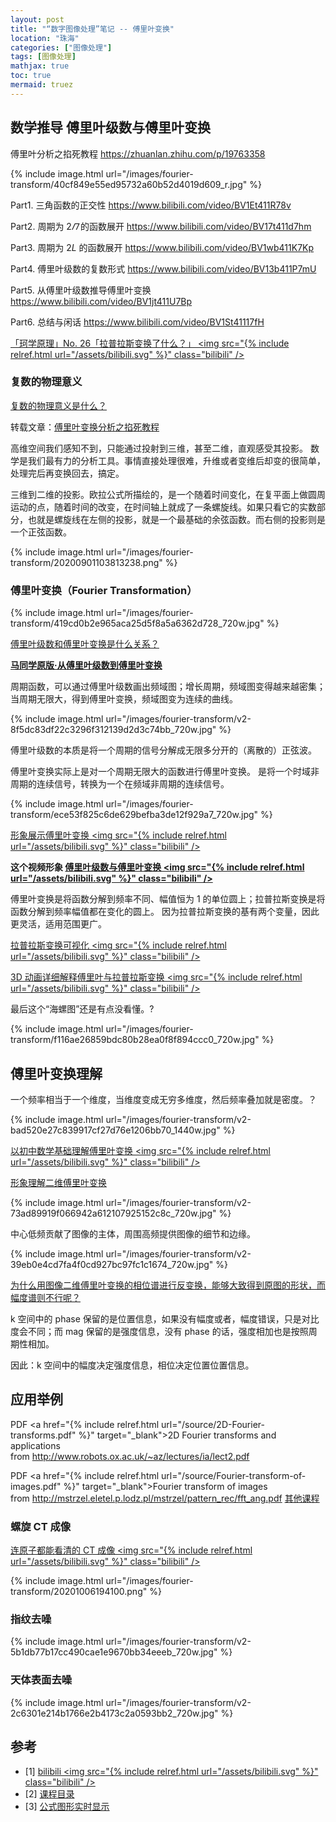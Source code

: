 ```yaml
---
layout: post
title: "“数字图像处理”笔记 -- 傅里叶变换"
location: "珠海"
categories: ["图像处理"]
tags: [图像处理]
mathjax: true
toc: true
mermaid: truez
---
```



## 数学推导 傅里叶级数与傅里叶变换

傅里叶分析之掐死教程 <https://zhuanlan.zhihu.com/p/19763358>

{% include image.html url="/images/fourier-transform/40cf849e55ed95732a60b52d4019d609_r.jpg" %}

Part1. 三角函数的正交性 <https://www.bilibili.com/video/BV1Et411R78v>

Part2. 周期为 $2\varPi$ 的函数展开 <https://www.bilibili.com/video/BV17t411d7hm>

Part3. 周期为 $2L$ 的函数展开 <https://www.bilibili.com/video/BV1wb411K7Kp>

Part4. 傅里叶级数的复数形式 <https://www.bilibili.com/video/BV13b411P7mU>

Part5. 从傅里叶级数推导傅里叶变换 <https://www.bilibili.com/video/BV1jt411U7Bp>

Part6. 总结与闲话 <https://www.bilibili.com/video/BV1St41117fH>

[「珂学原理」No. 26「拉普拉斯变换了什么？」 <img src="{% include relref.html url="/assets/bilibili.svg" %}" class="bilibili" />](https://www.bilibili.com/video/av15571608)


### 复数的物理意义

[复数的物理意义是什么？](https://www.zhihu.com/question/23234701/answer/26017000)

转载文章：[傅里叶变换分析之掐死教程](https://blog.csdn.net/Ciellee/article/details/108304531)

高维空间我们感知不到，只能通过投射到三维，甚至二维，直观感受其投影。
数学是我们最有力的分析工具。事情直接处理很难，升维或者变维后却变的很简单，处理完后再变换回去，搞定。

三维到二维的投影。欧拉公式所描绘的，是一个随着时间变化，在复平面上做圆周运动的点，随着时间的改变，在时间轴上就成了一条螺旋线。如果只看它的实数部分，也就是螺旋线在左侧的投影，就是一个最基础的余弦函数。而右侧的投影则是一个正弦函数。

{% include image.html url="/images/fourier-transform/20200901103813238.png" %}


### 傅里叶变换（Fourier Transformation）

{% include image.html url="/images/fourier-transform/419cd0b2e965aca25d5f8a5a6362d728_720w.jpg" %}

[傅里叶级数和傅里叶变换是什么关系？](https://www.zhihu.com/question/21665935)

**[马同学原版·从傅里叶级数到傅里叶变换](https://www.matongxue.com/madocs/712)**

周期函数，可以通过傅里叶级数画出频域图；增长周期，频域图变得越来越密集；当周期无限大，得到傅里叶变换，频域图变为连续的曲线。

{% include image.html url="/images/fourier-transform/v2-8f5dc83df22c3296f312139d2d3c74bb_720w.jpg" %}

傅里叶级数的本质是将一个周期的信号分解成无限多分开的（离散的）正弦波。

傅里叶变换实际上是对一个周期无限大的函数进行傅里叶变换。
是将一个时域非周期的连续信号，转换为一个在频域非周期的连续信号。

{% include image.html url="/images/fourier-transform/ece53f825c6de629befba3de12f929a7_720w.jpg" %}

[形象展示傅里叶变换 <img src="{% include relref.html url="/assets/bilibili.svg" %}" class="bilibili" />](https://www.bilibili.com/video/BV1pW411J7s8)

**这个视频形象 [傅里叶级数与傅里叶变换 <img src="{% include relref.html url="/assets/bilibili.svg" %}" class="bilibili" />](https://www.bilibili.com/video/BV11W411H7Uz)**

傅里叶变换是将函数分解到频率不同、幅值恒为 1 的单位圆上；拉普拉斯变换是将函数分解到频率幅值都在变化的圆上。
因为拉普拉斯变换的基有两个变量，因此更灵活，适用范围更广。

[拉普拉斯变换可视化 <img src="{% include relref.html url="/assets/bilibili.svg" %}" class="bilibili" />](https://www.bilibili.com/video/BV1Yb411G7u2)

[3D 动画详细解释傅里叶与拉普拉斯变换 <img src="{% include relref.html url="/assets/bilibili.svg" %}" class="bilibili" />](https://www.bilibili.com/video/BV1MJ41147PH)

最后这个“海螺图”还是有点没看懂。?

{% include image.html url="/images/fourier-transform/f116ae26859bdc80b28ea0f8f894ccc0_720w.jpg" %}


## 傅里叶变换理解

一个频率相当于一个维度，当维度变成无穷多维度，然后频率叠加就是密度。？

{% include image.html url="/images/fourier-transform/v2-bad520e27c839917cf27d76e1206bb70_1440w.jpg" %}

[以初中数学基础理解傅里叶变换 <img src="{% include relref.html url="/assets/bilibili.svg" %}" class="bilibili" />](https://www.bilibili.com/video/BV1TJ41157FZ)

[形象理解二维傅里叶变换](https://zhuanlan.zhihu.com/p/110026009)

{% include image.html url="/images/fourier-transform/v2-73ad89919f066942a612107925152c8c_720w.jpg" %}

中心低频贡献了图像的主体，周围高频提供图像的细节和边缘。

{% include image.html url="/images/fourier-transform/v2-39eb0e4cd7fa4f0cd927bc97fc1c1674_720w.jpg" %}

[为什么用图像二维傅里叶变换的相位谱进行反变换，能够大致得到原图的形状，而幅度谱则不行呢？](https://www.zhihu.com/question/23718291/answer/1057562032)

k 空间中的 phase 保留的是位置信息，如果没有幅度或者，幅度错误，只是对比度会不同；而 mag 保留的是强度信息，没有 phase 的话，强度相加也是按照周期性相加。

因此：k 空间中的幅度决定强度信息，相位决定位置位置信息。


## 应用举例

PDF <a href="{% include relref.html url="/source/2D-Fourier-transforms.pdf" %}"
target="_blank">2D Fourier transforms and applications</a><br/>
from http://www.robots.ox.ac.uk/~az/lectures/ia/lect2.pdf

PDF <a href="{% include relref.html url="/source/Fourier-transform-of-images.pdf" %}"
target="_blank">Fourier transform of images</a><br/>
from http://mstrzel.eletel.p.lodz.pl/mstrzel/pattern_rec/fft_ang.pdf
[其他课程](http://pstrumil.eletel.p.lodz.pl/pstrumil/ang_po/ang_poindex.htm)


### 螺旋 CT 成像

[连原子都能看清的 CT 成像 <img src="{% include relref.html url="/assets/bilibili.svg" %}" class="bilibili" />](https://www.bilibili.com/video/BV1w54y1R7LT)

{% include image.html url="/images/fourier-transform/20201006194100.png" %}


### 指纹去噪

{% include image.html url="/images/fourier-transform/v2-5b1db77b17cc490cae1e9670bb34eeeb_720w.jpg" %}


### 天体表面去噪

{% include image.html url="/images/fourier-transform/v2-2c6301e214b1766e2b4173c2a0593bb2_720w.jpg" %}


## 参考

- [1] [bilibili <img src="{% include relref.html url="/assets/bilibili.svg" %}" class="bilibili" />](https://space.bilibili.com/230105574/channel/detail?cid=67768)
- [2] [课程目录](https://www.cnblogs.com/-wenli/p/11744405.html)
- [3] [公式图形实时显示](https://www.desmos.com/calculator)
